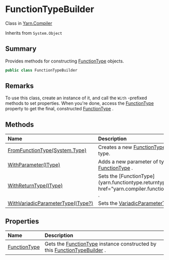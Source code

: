 # FunctionTypeBuilder

Class in [Yarn.Compiler](/docs/api/csharp/yarn.compiler.md)

Inherits from `System.Object`

## Summary


Provides methods for constructing  [FunctionType](yarn.functiontype.md) 
objects.


```csharp
public class FunctionTypeBuilder
```

## Remarks


To use this class, create an instance of it, and call the
`With` -prefixed methods to set properties. When you're done, access
the  [FunctionType](yarn.compiler.functiontypebuilder.functiontype.md)  property to get the final, constructed
[FunctionType](yarn.functiontype.md) .


## Methods

|Name|Description|
|:---|:---|
|[FromFunctionType(System.Type)](/docs/api/csharp/yarn.compiler.functiontypebuilder.fromfunctiontype.md)|Creates a new  [FunctionTypeBuilder](yarn.compiler.functiontypebuilder.md)  based on a delegate type.|
|[WithParameter(IType)](/docs/api/csharp/yarn.compiler.functiontypebuilder.withparameter.md)|Adds a new parameter of type  `parameterType`  to the [FunctionType](yarn.compiler.functiontypebuilder.functiontype.md) .|
|[WithReturnType(IType)](/docs/api/csharp/yarn.compiler.functiontypebuilder.withreturntype.md)|Sets the  [FunctionType](yarn.functiontype.returntype.md">ReturnType</a>  of the  <a href="yarn.compiler.functiontypebuilder.functiontype.md) .|
|[WithVariadicParameterType(IType?)](/docs/api/csharp/yarn.compiler.functiontypebuilder.withvariadicparametertype.md)|Sets the  [VariadicParameterType](yarn.functiontype.variadicparametertype.md)  of the [FunctionType](yarn.compiler.functiontypebuilder.functiontype.md) .|

## Properties

|Name|Description|
|:---|:---|
|[FunctionType](/docs/api/csharp/yarn.compiler.functiontypebuilder.functiontype.md)|Gets the  [FunctionType](yarn.compiler.functiontypebuilder.functiontype.md)  instance constructed by this [FunctionTypeBuilder](yarn.compiler.functiontypebuilder.md) .|

